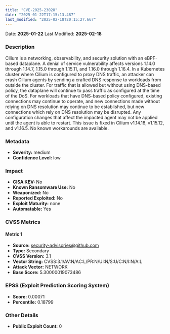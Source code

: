 ```yaml
---
title: "CVE-2025-23028"
date: "2025-01-22T17:15:13.487"
last_modified: "2025-02-18T20:15:27.667"
---
```


Date: **2025-01-22** Last Modified: **2025-02-18**

### Description  
Cilium is a networking, observability, and security solution with an eBPF-based dataplane. A denial of service vulnerability affects versions 1.14.0 through 1.14.7, 1.15.0 through 1.15.11, and 1.16.0 through 1.16.4. In a Kubernetes cluster where Cilium is configured to proxy DNS traffic, an attacker can crash Cilium agents by sending a crafted DNS response to workloads from outside the cluster. For traffic that is allowed but without using DNS-based policy, the dataplane will continue to pass traffic as configured at the time of the DoS. For workloads that have DNS-based policy configured, existing connections may continue to operate, and new connections made without relying on DNS resolution may continue to be established, but new connections which rely on DNS resolution may be disrupted. Any configuration changes that affect the impacted agent may not be applied until the agent is able to restart. This issue is fixed in Cilium v1.14.18, v1.15.12, and v1.16.5. No known workarounds are available.

### Metadata  
- **Severity:** medium
- **Confidence Level:** low

### Impact  
- **CISA KEV:** No
- **Known Ransomware Use:** No
- **Weaponized:** No
- **Reported Exploited:** No
- **Exploit Maturity:** none
- **Automatable:** Yes

### CVSS Metrics  

#### Metric 1
- **Source:** security-advisories@github.com
- **Type:** Secondary
- **CVSS Version:** 3.1
- **Vector String:** CVSS:3.1/AV:N/AC:L/PR:N/UI:N/S:U/C:N/I:N/A:L
- **Attack Vector:** NETWORK
- **Base Score:** 5.30000019073486


### EPSS (Exploit Prediction Scoring System)  
- **Score:** 0.00071
- **Percentile:** 0.18799

### Other Details  
- **Public Exploit Count:** 0
